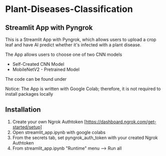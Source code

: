 # Plant-Diseases-Classification 

## Streamlit App with Pyngrok

This is a Streamlit App with Pyngrok, which allows users to upload a crop leaf and have AI predict whether it's infected with a plant disease.

The App allows users to choose one of two CNN models 
- Self-Created CNN Model
- MobileNetV2 - Pretrained Model

The code can be found under 

Notice:
The App is written with Google Colab; therefore, it is not required to install packages locally

## Installation 

1. Create your own Ngrok Authtoken [https://dashboard.ngrok.com/get-started/setup]
2. Open streamlit_app.ipynb with google colabs
3. From the secrets tab, set pyngrok_auth_token with your created Ngrok Authtoken
4. From streamlit_app.ipynb "Runtime" menu --> Run all
